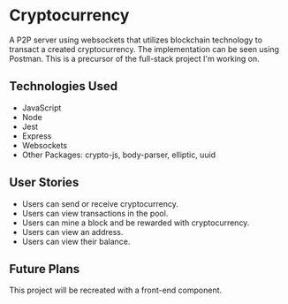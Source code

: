 # Cryptocurrency

A P2P server using websockets that utilizes blockchain technology to transact a created cryptocurrency. The implementation can be seen using Postman. This is a precursor of the full-stack project I'm working on.

## Technologies Used

* JavaScript
* Node
* Jest
* Express
* Websockets
* Other Packages: crypto-js, body-parser, elliptic, uuid

## User Stories

* Users can send or receive cryptocurrency.
* Users can view transactions in the pool.
* Users can mine a block and be rewarded with cryptocurrency.
* Users can view an address.
* Users can view their balance.

## Future Plans

This project will be recreated with a front-end component.